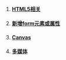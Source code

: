 1. #### [HTML5相关](/ui/html/html5/html5xiang-guan.md)
2. #### [新增form元素或属性](/ui/html/html5/xin-zeng-form-yuan-su-huo-shu-xing.md)
3. #### [Canvas](/ui/html/html5/canvas.md)
4. #### [多媒体](/ui/html/html5/duo-mei-ti.md)

#### 



